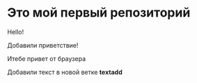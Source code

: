 # Это мой первый репозиторий
Hello!

Добавили приветствие!

Итебе привет от браузера

Добавили текст в новой ветке **textadd**